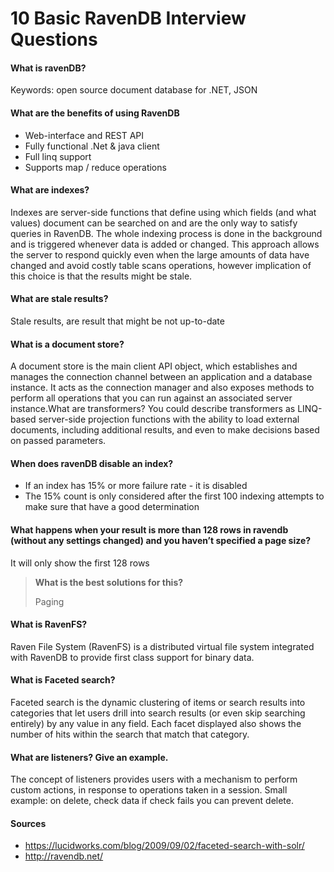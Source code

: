# 10 Basic RavenDB Interview Questions

#### 	What is ravenDB? 
 Keywords:  open source document database for .NET, JSON

#### 		What are the benefits of using RavenDB
-	Web-interface and REST API
-	Fully functional .Net & java client
-	Full linq support
-	Supports map / reduce operations

#### 		What are indexes?
Indexes are server-side functions that define using which fields (and what values) document can be searched on and are the only way to satisfy queries in RavenDB. The whole indexing process is done in the background and is triggered whenever data is added or changed. This approach allows the server to respond quickly even when the large amounts of data have changed and avoid costly table scans operations, however implication of this choice is that the results might be stale.
#### 		What are stale results?
Stale results, are result that might be not up-to-date
#### 		What is a document store?
A document store is the main client API object, which establishes and manages the connection channel between an application and a database instance. It acts as the connection manager and also exposes methods to perform all operations that you can run against an associated server instance.What are transformers? 
You could describe transformers as LINQ-based server-side projection functions with the ability to load external documents, including additional results, and even to make decisions based on passed parameters.
#### 		When does ravenDB disable an index?
-	If an index has 15% or more failure rate - it is disabled
-	The 15% count is only considered after the first 100 indexing attempts to make sure that have a good determination

#### 		What happens when your result is more than 128 rows in ravendb (without any settings changed) and you haven’t specified a page size?
It will only show the first 128 rows 
>**What is the best solutions for this?**
>
>Paging

#### 		What is RavenFS?
Raven File System (RavenFS) is a distributed virtual file system integrated with RavenDB to provide first class support for binary data.
#### 		What is Faceted search?
Faceted search is the dynamic clustering of items or search results into categories that let users drill into search results (or even skip searching entirely) by any value in any field. Each facet displayed also shows the number of hits within the search that match that category.
#### 		What are listeners? Give an example. 
The concept of listeners provides users with a mechanism to perform custom actions, in response to operations taken in a session.
Small example: on delete, check data if check fails you can prevent delete.


#### 	 Sources
- https://lucidworks.com/blog/2009/09/02/faceted-search-with-solr/ 
- http://ravendb.net/





